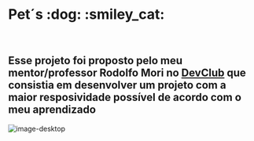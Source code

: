 <h1>Pet´s :dog: :smiley_cat:</h1>
<br/>
<h2>Esse projeto foi proposto pelo meu mentor/professor Rodolfo Mori no <a href="https://rodolfomori.com.br/devclub">DevClub</a> 
que consistia em desenvolver um projeto com a maior resposividade possível de acordo com o meu aprendizado</h2>

<img src="https://github.com/Afonsohhenrique/Projeto-Responsivo/blob/main/assets/Desktop.png?raw=true" alt="image-desktop"/>
